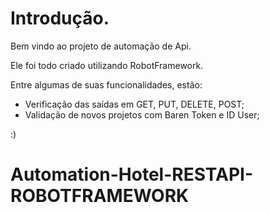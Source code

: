 # Introdução.

Bem vindo ao projeto de automação de Api.

Ele foi todo criado utilizando RobotFramework.

Entre algumas de suas funcionalidades, estão:

- Verificação das saídas em GET, PUT, DELETE, POST;
- Validação de novos projetos com Baren Token e ID User;

:)

# Automation-Hotel-RESTAPI-ROBOTFRAMEWORK
